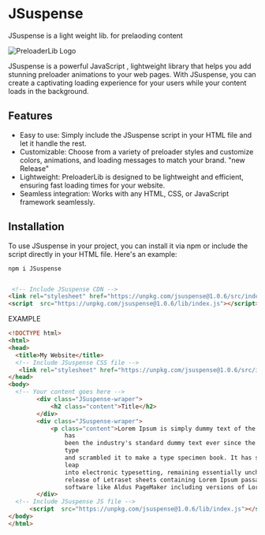 # JSuspense
JSuspense is a light weight lib. for prelaoding content

![PreloaderLib Logo](https://i.ibb.co/Jmt67fj/Screenshot-2023-06-06-at-6-29-04-AM.png)

JSuspense is a powerful JavaScript , lightweight library that helps you add stunning preloader animations to your web pages. With JSuspense, you can create a captivating loading experience for your users while your content loads in the background. 

## Features
- Easy to use: Simply include the JSuspense script in your HTML file and let it handle the rest.
- Customizable: Choose from a variety of preloader styles and customize colors, animations, and loading messages to match your brand. "new Release"
- Lightweight: PreloaderLib is designed to be lightweight and efficient, ensuring fast loading times for your website.
- Seamless integration: Works with any HTML, CSS, or JavaScript framework seamlessly.

## Installation
To use JSuspense in your project, you can install it via npm or include the script directly in your HTML file. Here's an example:

```command
npm i JSuspense
```

```html

 <!-- Include JSuspense CDN -->
<link rel="stylesheet" href="https://unpkg.com/jsuspense@1.0.6/src/index.css">
<script  src="https://unpkg.com/jsuspense@1.0.6/lib/index.js"></script>

```
EXAMPLE

```html
<!DOCTYPE html>
<html>
<head>
  <title>My Website</title>
  <!-- Include JSuspense CSS file -->
   <link rel="stylesheet" href="https://unpkg.com/jsuspense@1.0.6/src/index.css">
</head>
<body>
  <!-- Your content goes here -->
        <div class="JSuspense-wraper">
            <h2 class="content">Title</h2>
        </div>
        <div class="JSuspense-wraper">
            <p class="content">Lorem Ipsum is simply dummy text of the printing and typesetting industry. Lorem Ipsum
                has
                been the industry's standard dummy text ever since the 1500s, when an unknown printer took a galley of
                type
                and scrambled it to make a type specimen book. It has survived not only five centuries, but also the
                leap
                into electronic typesetting, remaining essentially unchanged. It was popularised in the 1960s with the
                release of Letraset sheets containing Lorem Ipsum passages, and more recently with desktop publishing
                software like Aldus PageMaker including versions of Lorem Ipsum.</p>
        </div>
  <!-- Include JSuspense JS file -->
      <script  src="https://unpkg.com/jsuspense@1.0.6/lib/index.js"></script>
</body>
</html>
